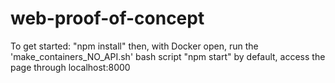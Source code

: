 # web-proof-of-concept
To get started:
"npm install"
then, with Docker open, run the 'make_containers_NO_API.sh' bash script
"npm start"
by default, access the page through localhost:8000